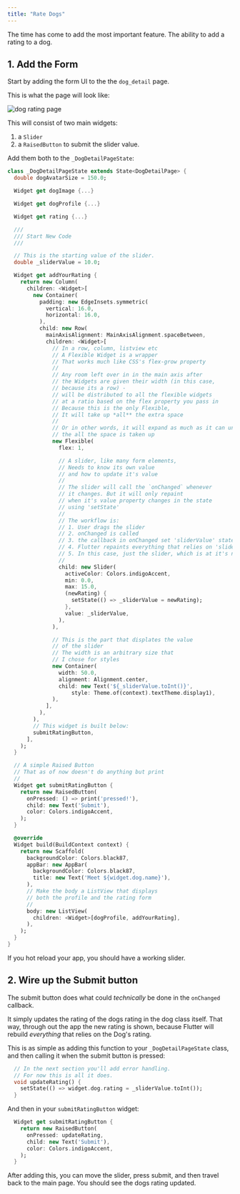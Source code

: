 ```yaml
---
title: "Rate Dogs"
---
```


The time has come to add the most important feature. The ability to add a rating to a dog.

## 1. Add the Form

Start by adding the form UI to the the `dog_detail` page.

This is what the page will look like:

![dog rating page](http://res.cloudinary.com/ericwindmill/image/upload/c_scale,r_5,w_300/v1521395106/flutter_by_example/Simulator_Screen_Shot_-_iPhone_X_-_2018-03-18_at_10.44.53.png)

This will consist of two main widgets:
  1. a `Slider`
  2. a `RaisedButton` to submit the slider value.

Add them both to the `_DogDetailPageState`:

```dart
class _DogDetailPageState extends State<DogDetailPage> {
  double dogAvatarSize = 150.0;

  Widget get dogImage {...}

  Widget get dogProfile {...}

  Widget get rating {...}

  ///
  /// Start New Code
  ///

  // This is the starting value of the slider.
  double _sliderValue = 10.0;

  Widget get addYourRating {
    return new Column(
      children: <Widget>[
        new Container(
          padding: new EdgeInsets.symmetric(
            vertical: 16.0,
            horizontal: 16.0,
          ),
          child: new Row(
            mainAxisAlignment: MainAxisAlignment.spaceBetween,
            children: <Widget>[
              // In a row, column, listview etc
              // A Flexible Widget is a wrapper
              // That works much like CSS's flex-grow property
              //
              // Any room left over in in the main axis after
              // the Widgets are given their width (in this case,
              // because its a row) -
              // will be distributed to all the flexible widgets
              // at a ratio based on the flex property you pass in
              // Because this is the only Flexible,
              // It will take up *all** the extra space
              //
              // Or in other words, it will expand as much as it can until
              // the all the space is taken up
              new Flexible(
                flex: 1,

                // A slider, like many form elements,
                // Needs to know its own value
                // and how to update it's value
                //
                // The slider will call the `onChanged` whenever
                // it changes. But it will only repaint
                // when it's value property changes in the state
                // using 'setState'
                //
                // The workflow is:
                // 1. User drags the slider
                // 2. onChanged is called
                // 3. the callback in onChanged set 'sliderValue' state
                // 4. Flutter repaints everything that relies on 'sliderValue'
                // 5. In this case, just the slider, which is at it's new value
                //
                child: new Slider(
                  activeColor: Colors.indigoAccent,
                  min: 0.0,
                  max: 15.0,
                  (newRating) {
                    setState(() => _sliderValue = newRating);
                  },
                  value: _sliderValue,
                ),
              ),

              // This is the part that displates the value
              // of the slider
              // The width is an arbitrary size that
              // I chose for styles
              new Container(
                width: 50.0,
                alignment: Alignment.center,
                child: new Text('${_sliderValue.toInt()}',
                    style: Theme.of(context).textTheme.display1),
              ),
            ],
          ),
        ),
        // This widget is built below:
        submitRatingButton,
      ],
    );
  }

  // A simple Raised Button
  // That as of now doesn't do anything but print
  //
  Widget get submitRatingButton {
    return new RaisedButton(
      onPressed: () => print('pressed!'),
      child: new Text('Submit'),
      color: Colors.indigoAccent,
    );
  }

  @override
  Widget build(BuildContext context) {
    return new Scaffold(
      backgroundColor: Colors.black87,
      appBar: new AppBar(
        backgroundColor: Colors.black87,
        title: new Text('Meet ${widget.dog.name}'),
      ),
      // Make the body a ListView that displays
      // both the profile and the rating form
      //
      body: new ListView(                                              // updated
        children: <Widget>[dogProfile, addYourRating],
      ),
    );
  }
}
```


If you hot reload your app, you should have a working slider.

## 2. Wire up the Submit button

The submit button does what could *technically*  be done in the `onChanged` callback.

It simply updates the rating of the dogs rating in the dog class itself. That way, through out the app the new rating is shown, because Flutter will rebuild *everything* that relies on the Dog's rating.

This is as simple as adding this function to your `_DogDetailPageState` class, and then calling it when the submit button is pressed:

```dart
  // In the next section you'll add error handling.
  // For now this is all it does.
  void updateRating() {
    setState(() => widget.dog.rating = _sliderValue.toInt());
  }
```

And then in your `submitRatingButton` widget:

```dart
  Widget get submitRatingButton {
    return new RaisedButton(
      onPressed: updateRating,                                          // updated
      child: new Text('Submit'),
      color: Colors.indigoAccent,
    );
  }
 ```


After adding this, you can move the slider, press submit, and then travel back to the main page. You should see the dogs rating updated.


